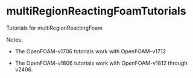 # multiRegionReactingFoamTutorials
Tutorials for multiRegionReactingFoam

Notes: 

- The OpenFOAM-v1706 tutorials work with OpenFOAM-v1712

- The OpenFOAM-v1806 tutorials work with OpenFOAM-v1812 through v2406. 


